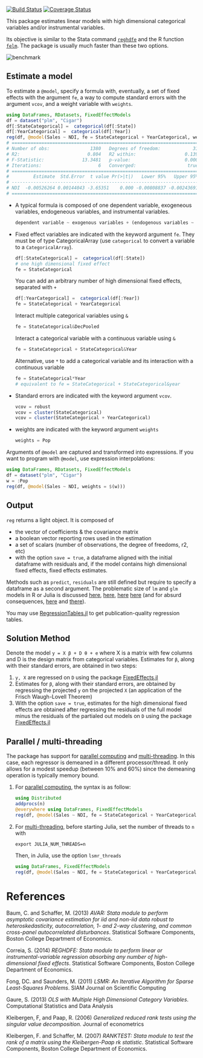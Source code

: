 [![Build Status](https://travis-ci.org/matthieugomez/FixedEffectModels.jl.svg?branch=master)](https://travis-ci.org/matthieugomez/FixedEffectModels.jl)
[![Coverage Status](https://coveralls.io/repos/matthieugomez/FixedEffectModels.jl/badge.svg?branch=master)](https://coveralls.io/r/matthieugomez/FixedEffectModels.jl?branch=master)

This package estimates linear models with high dimensional categorical variables and/or instrumental variables. 

Its objective is similar to the Stata command [`reghdfe`](https://github.com/sergiocorreia/reghdfe) and the R function [`felm`](https://cran.r-project.org/web/packages/lfe/lfe.pdf). The package is usually much faster than these two options.

![benchmark](http://www.matthieugomez.com/files/fixedeffectmodels_benchmark.png)

## Estimate a model
To estimate a `@model`, specify  a formula with, eventually, a set of fixed effects with the argument `fe`, a way to compute standard errors with the argument `vcov`, and a weight variable with `weights`.

```julia
using DataFrames, RDatasets, FixedEffectModels
df = dataset("plm", "Cigar")
df[:StateCategorical] =  categorical(df[:State])
df[:YearCategorical] =  categorical(df[:Year])
reg(df, @model(Sales ~ NDI, fe = StateCategorical + YearCategorical, weights = Pop, vcov = cluster(StateCategorical)))
# =====================================================================
# Number of obs:               1380   Degrees of freedom:            31
# R2:                         0.804   R2 within:                  0.139
# F-Statistic:              13.3481   p-value:                    0.000
# Iterations:                     6   Converged:                   true
# =====================================================================
#         Estimate  Std.Error  t value Pr(>|t|)   Lower 95%   Upper 95%
# ---------------------------------------------------------------------
# NDI  -0.00526264 0.00144043 -3.65351    0.000 -0.00808837 -0.00243691
# =====================================================================
```
- A typical formula is composed of one dependent variable, exogeneous variables, endogeneous variables, and instrumental variables.
	```julia
	dependent variable ~ exogenous variables + (endogenous variables ~ instrumental variables)
	```

- Fixed effect variables are indicated with the keyword argument `fe`. They must be of type CategoricalArray (use `categorical` to convert a variable to a `CategoricalArray`).

	```julia
	df[:StateCategorical] =  categorical(df[:State])
	# one high dimensional fixed effect
	fe = StateCategorical
	```
	You can add an arbitrary number of high dimensional fixed effects, separated with `+`
	```julia
	df[:YearCategorical] =  categorical(df[:Year])
	fe = StateCategorical + YearCategorical
	```
	Interact multiple categorical variables using `&` 
	```julia
	fe = StateCategorical&DecPooled
	```
	Interact a categorical variable with a continuous variable using `&`
	```julia
	fe = StateCategorical + StateCategorical&Year
	```
	Alternative, use `*` to add a categorical variable and its interaction with a continuous variable
	```julia
	fe = StateCategorical*Year
	# equivalent to fe = StateCategorical + StateCategorical&year
	```

- Standard errors are indicated with the keyword argument `vcov`.
	```julia
	vcov = robust
	vcov = cluster(StateCategorical)
	vcov = cluster(StateCategorical + YearCategorical)
	```

- weights are indicated with the keyword argument `weights`
	```julia
	weights = Pop
	```

Arguments of `@model` are captured and transformed into expressions. If you want to program with `@model`, use expression interpolations:
```julia
using DataFrames, RDatasets, FixedEffectModels
df = dataset("plm", "Cigar")
w = :Pop
reg(df, @model(Sales ~ NDI, weights = $(w)))
```

## Output
`reg` returns a light object. It is composed of 
 
  - the vector of coefficients & the covariance matrix
  - a boolean vector reporting rows used in the estimation
  - a set of scalars (number of observations, the degree of freedoms, r2, etc)
  - with the option `save = true`, a dataframe aligned with the initial dataframe with residuals and, if the model contains high dimensional fixed effects, fixed effects estimates.




Methods such as `predict`, `residuals` are still defined but require to specify a dataframe as a second argument.  The problematic size of `lm` and `glm` models in R or Julia is discussed [here](http://www.r-bloggers.com/trimming-the-fat-from-glm-models-in-r/), [here](https://blogs.oracle.com/R/entry/is_the_size_of_your), [here](http://stackoverflow.com/questions/21896265/how-to-minimize-size-of-object-of-class-lm-without-compromising-it-being-passe) [here](http://stackoverflow.com/questions/15260429/is-there-a-way-to-compress-an-lm-class-for-later-prediction) (and for absurd consequences, [here](http://stackoverflow.com/questions/26010742/using-stargazer-with-memory-greedy-glm-objects) and [there](http://stackoverflow.com/questions/22577161/not-enough-ram-to-run-stargazer-the-normal-way)).


You may use [RegressionTables.jl](https://github.com/jmboehm/RegressionTables.jl) to get publication-quality regression tables.


## Solution Method
Denote the model `y = X β + D θ + e` where X is a matrix with few columns and D is the design matrix from categorical variables. Estimates for `β`, along with their standard errors, are obtained in two steps:

1. `y, X`  are regressed on `D` using the package [FixedEffects.jl](https://github.com/matthieugomez/FixedEffects.jl)
2.  Estimates for `β`, along with their standard errors, are obtained by regressing the projected `y` on the projected `X` (an application of the Frisch Waugh-Lovell Theorem)
3. With the option `save = true`, estimates for the high dimensional fixed effects are obtained after regressing the residuals of the full model minus the residuals of the partialed out models on `D` using the package [FixedEffects.jl](https://github.com/matthieugomez/FixedEffects.jl)

## Parallel / multi-threading
The package has support for [parallel computing](https://docs.julialang.org/en/latest/manual/parallel-computing/) and [multi-threading](https://docs.julialang.org/en/latest/base/multi-threading/). In this case, each regressor is demeaned in a different processor/thread. It only allows for a modest speedup (between 10% and 60%) since the demeaning operation is typically memory bound.

1. For [parallel computing](https://docs.julialang.org/en/latest/manual/parallel-computing/), the syntax is as follow:
	```julia
	using Distributed
	addprocs(n)
	@everywhere using DataFrames, FixedEffectModels
	reg(df, @model(Sales ~ NDI, fe = StateCategorical + YearCategorical), method = :lsmr_parallel)
	```
2. For [multi-threading](https://docs.julialang.org/en/latest/base/multi-threading/),  before starting Julia, set the number of threads to `n` with
	```
	export JULIA_NUM_THREADS=n
	```
	Then, in Julia, use the option `lsmr_threads`
	```julia
	using DataFrames, FixedEffectModels
	reg(df, @model(Sales ~ NDI, fe = StateCategorical + YearCategorical), method = :lsmr_threads)
	```



# References

Baum, C. and Schaffer, M. (2013) *AVAR: Stata module to perform asymptotic covariance estimation for iid and non-iid data robust to heteroskedasticity, autocorrelation, 1- and 2-way clustering, and common cross-panel autocorrelated disturbances*. Statistical Software Components, Boston College Department of Economics.

Correia, S. (2014) *REGHDFE: Stata module to perform linear or instrumental-variable regression absorbing any number of high-dimensional fixed effects*. Statistical Software Components, Boston College Department of Economics.

Fong, DC. and Saunders, M. (2011) *LSMR: An Iterative Algorithm for Sparse Least-Squares Problems*.  SIAM Journal on Scientific Computing

Gaure, S. (2013) *OLS with Multiple High Dimensional Category Variables*. Computational Statistics and Data Analysis

Kleibergen, F, and Paap, R. (2006) *Generalized reduced rank tests using the singular value decomposition.* Journal of econometrics 

Kleibergen, F. and Schaffer, M.  (2007) *RANKTEST: Stata module to test the rank of a matrix using the Kleibergen-Paap rk statistic*. Statistical Software Components, Boston College Department of Economics.




